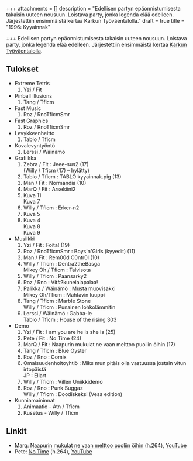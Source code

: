 +++
attachments = []
description = "Edellisen partyn epäonnistumisesta takaisin uuteen nousuun. Loistava party, jonka legenda elää edelleen. Järjestettiin ensimmäistä kertaa Karkun Työväentalolla."
draft = true
title = "1996: Kyyainnak"

+++
Edellisen partyn epäonnistumisesta takaisin uuteen nousuun. Loistava party, jonka legenda elää edelleen. Järjestettiin ensimmäistä kertaa [Karkun Työväentalolla](http://www.karkku.net/page.php?id=31&js=1).

## Tulokset

* Extreme Tetris
  1. Yzi / Fit
* Pinball Illusions
  1. Tang / Tficm
* Fast Music
  1. Roz / RnoTficmSmr
* Fast Graphics
  1. Roz / RnoTficmSmr
* Levykkeenheitto
  1. Tablo / Tficm
* Kovalevyntyöntö
  1. Lerssi / Wäinämö
* Grafiikka
  1. Zebra / Fit : Jeee-sus2 (17)  
     (Willy / Tficm (17) – hylätty)
  2. Tablo / Tficm : TABLO kyyainnak.pig (13)
  3. Man / Fit : Normandia (10)
  4. MarQ / Fit : Arsekiini2
  5. Kuva 11  
     Kuva 7
  6. Willy / Tficm : Erker-n2
  7. Kuva 5
  8. Kuva 4  
     Kuva 8  
     Kuva 9
* Musiikki
  1. Yzi / Fit : Foita! (19)
  2. Roz / RnoTficmSmr : Boys'n'Girls (kyyedit) (11)
  3. Man / Fit : Rem00d C0ntr0l (10)
  4. Willy / Tficm : Dentra2theBasga  
     Mikey Oh / Tficm : Talvisota
  5. Willy / Tficm : Paansarky2
  6. Roz / Rno : Vit#?kuneialapalaa!
  7. Palikka / Wäinämö : Musta muovisakki  
     Mikey Oh/Tficm : Mahtavin luuppi
  8. Tang / Tficm : Marble Stone  
     Willy / Tficm : Punainen lohkolämmitin
  9. Lerssi / Wäinämö : Gabba-le  
     Tablo / Tficm : House of the rising 303
* Demo
  1. Yzi / Fit : I am you are he is she is (25)
  2. Pete / Fit : No Time (24)
  3. MarQ / Fit : Naapurin mukulat ne vaan melttoo puoliin öihin (17)
  4. Tang / Tficm : Blue Oyster
  5. Roz / Rno : Gomix
  6. Omaisuudenhoitoyhtiö : Miks mun pitäis olla vastuussa jostain vitun irtopäistä  
     JP : Ellart
  7. Willy / Tficm : Villen Uniikkidemo
  8. Roz / Rno : Punk Suggaz  
     Willy / Tficm : Doodiskeksi (Vesa edition)
* Kunniamaininnat
  1. Animaatio - Atn / Tficm
  2. Kusetus - Willy / Tficm

## Linkit

* Marq: [Naapurin mukulat ne vaan melttoo puoliin öihin](http://www.kameli.net/\~marq/naapurin-mukulat.mp4) (h.264), [YouTube](http://www.youtube.com/watch?v=fC8sTHTXkbI)
* Pete: [No Time](http://www.kameli.net/\~marq/notime.mp4) (h.264), [YouTube](http://www.youtube.com/watch?v=S9STNe2V6HE)
